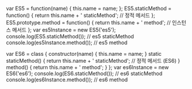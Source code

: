 var ES5 = function(name) {
  this.name = name;
};
ES5.staticMethod = function() {
  return this.name + ' staticMethod';  // 정적 메서드
};
ES5.prototype.method = function() {
  return this.name + ' method';  // 인스턴스 메서드
};
var es5Instance = new ES5('es5');
console.log(ES5.staticMethod()); // es5 staticMethod
console.log(es5Instance.method()); // es5 method

var ES6 = class {
  constructor(name) {
    this.name = name;
  }
  static staticMethod() {
    return this.name + ' staticMethod';  // 정적 메서드 (ES6)
  }
  method() {
    return this.name + ' method';
  }
};
var es6Instance = new ES6('es6');
console.log(ES6.staticMethod()); // es6 staticMethod
console.log(es6Instance.method()); // es6 method
